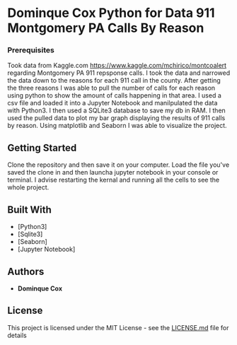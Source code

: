 # Dominque Cox Python for Data 911 Montgomery PA Calls By Reason

### Prerequisites

Took data from Kaggle.com https://www.kaggle.com/mchirico/montcoalert regarding Montgomery PA 911 repsponse calls. I took the data and narrowed the data down to the reasons for each 911 call in the county. After getting the three reasons I was able to pull the number of calls for each reason using python to show the amount of calls happening in that area. I used a csv file and loaded it into a Jupyter Notebook and manilpulated the data with Python3. I then used a SQLite3 database to save my db in RAM. I then used the pulled data to plot my bar graph displaying the results of 911 calls by reason. Using matplotlib and Seaborn I was able to visualize the project. 


## Getting Started

Clone the repository and then save it on your computer. Load the file you've saved the clone in and then launcha jupyter notebook in your console or terminal. I advise restarting the kernal and running all the cells to see the whole project.

## Built With

* [Python3]
* [Sqlite3]
* [Seaborn]
* [Jupyter Notebook]

## Authors

* **Dominque Cox** 

## License

This project is licensed under the MIT License - see the [LICENSE.md](LICENSE.md) file for details


